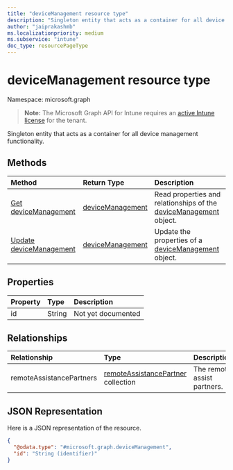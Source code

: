 ```yaml
---
title: "deviceManagement resource type"
description: "Singleton entity that acts as a container for all device management functionality."
author: "jaiprakashmb"
ms.localizationpriority: medium
ms.subservice: "intune"
doc_type: resourcePageType
---
```


# deviceManagement resource type

Namespace: microsoft.graph

> **Note:** The Microsoft Graph API for Intune requires an [active Intune license](https://go.microsoft.com/fwlink/?linkid=839381) for the tenant.

Singleton entity that acts as a container for all device management functionality.

## Methods
|Method|Return Type|Description|
|:---|:---|:---|
|[Get deviceManagement](../api/intune-remoteassistance-devicemanagement-get.md)|[deviceManagement](../resources/intune-remoteassistance-devicemanagement.md)|Read properties and relationships of the [deviceManagement](../resources/intune-remoteassistance-devicemanagement.md) object.|
|[Update deviceManagement](../api/intune-remoteassistance-devicemanagement-update.md)|[deviceManagement](../resources/intune-remoteassistance-devicemanagement.md)|Update the properties of a [deviceManagement](../resources/intune-remoteassistance-devicemanagement.md) object.|

## Properties
|Property|Type|Description|
|:---|:---|:---|
|id|String|Not yet documented|

## Relationships
|Relationship|Type|Description|
|:---|:---|:---|
|remoteAssistancePartners|[remoteAssistancePartner](../resources/intune-remoteassistance-remoteassistancepartner.md) collection|The remote assist partners.|

## JSON Representation
Here is a JSON representation of the resource.
<!-- {
  "blockType": "resource",
  "keyProperty": "id",
  "@odata.type": "microsoft.graph.deviceManagement"
}
-->
``` json
{
  "@odata.type": "#microsoft.graph.deviceManagement",
  "id": "String (identifier)"
}
```
